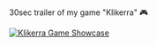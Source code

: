 30sec trailer of my game "Klikerra" 🎮

[![Klikerra Game Showcase](https://img.youtube.com/vi/QW9pxiWdVdk/0.jpg)](https://www.youtube.com/shorts/QW9pxiWdVdk)
